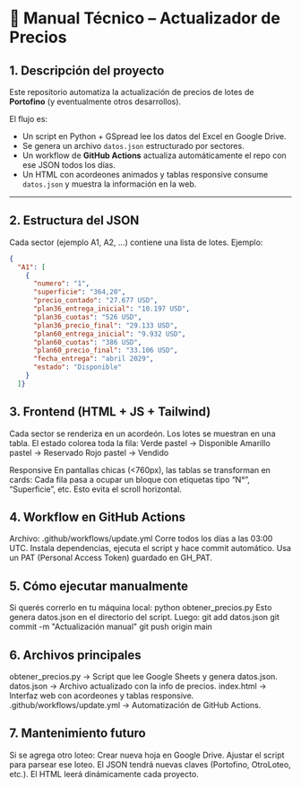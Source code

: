 # 📘 Manual Técnico – Actualizador de Precios

## 1. Descripción del proyecto

Este repositorio automatiza la actualización de precios de lotes de **Portofino** (y eventualmente otros desarrollos).

El flujo es:
* Un script en Python + GSpread lee los datos del Excel en Google Drive.
* Se genera un archivo `datos.json` estructurado por sectores.
* Un workflow de **GitHub Actions** actualiza automáticamente el repo con ese JSON todos los días.
* Un HTML con acordeones animados y tablas responsive consume `datos.json` y muestra la información en la web.

---

## 2. Estructura del JSON

Cada sector (ejemplo A1, A2, …) contiene una lista de lotes.
Ejemplo:

```json
{
  "A1": [
    {
      "numero": "1",
      "superficie": "364,20",
      "precio_contado": "27.677 USD",
      "plan36_entrega_inicial": "10.197 USD",
      "plan36_cuotas": "526 USD",
      "plan36_precio_final": "29.133 USD",
      "plan60_entrega_inicial": "9.932 USD",
      "plan60_cuotas": "386 USD",
      "plan60_precio_final": "33.106 USD",
      "fecha_entrega": "abril 2029",
      "estado": "Disponible"
    }
  ]}
```

## 3. Frontend (HTML + JS + Tailwind)

Cada sector se renderiza en un acordeón.
Los lotes se muestran en una tabla.
El estado colorea toda la fila:
Verde pastel → Disponible
Amarillo pastel → Reservado
Rojo pastel → Vendido

Responsive
En pantallas chicas (<760px), las tablas se transforman en cards:
Cada fila pasa a ocupar un bloque con etiquetas tipo “N°”, “Superficie”, etc.
Esto evita el scroll horizontal.

## 4. Workflow en GitHub Actions

Archivo: .github/workflows/update.yml
Corre todos los días a las 03:00 UTC.
Instala dependencias, ejecuta el script y hace commit automático.
Usa un PAT (Personal Access Token) guardado en GH_PAT.

## 5. Cómo ejecutar manualmente

Si querés correrlo en tu máquina local:
python obtener_precios.py
Esto genera datos.json en el directorio del script.
Luego:
git add datos.json
git commit -m "Actualización manual"
git push origin main

## 6. Archivos principales

obtener_precios.py → Script que lee Google Sheets y genera datos.json.
datos.json → Archivo actualizado con la info de precios.
index.html → Interfaz web con acordeones y tablas responsive.
.github/workflows/update.yml → Automatización de GitHub Actions.

## 7. Mantenimiento futuro

Si se agrega otro loteo:
Crear nueva hoja en Google Drive.
Ajustar el script para parsear ese loteo.
El JSON tendrá nuevas claves (Portofino, OtroLoteo, etc.).
El HTML leerá dinámicamente cada proyecto.
